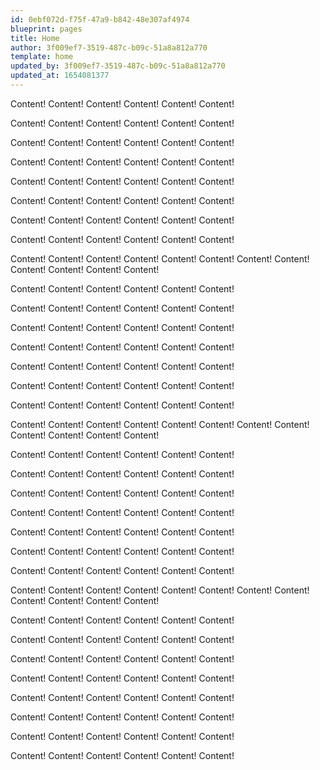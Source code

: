 ```yaml
---
id: 0ebf072d-f75f-47a9-b842-48e307af4974
blueprint: pages
title: Home
author: 3f009ef7-3519-487c-b09c-51a8a812a770
template: home
updated_by: 3f009ef7-3519-487c-b09c-51a8a812a770
updated_at: 1654081377
---
```

Content!
Content!
Content!
Content!
Content!
Content!




Content!
Content!
Content!
Content!
Content!
Content!



Content!
Content!
Content!
Content!
Content!
Content!



Content!
Content!
Content!
Content!
Content!
Content!




Content!
Content!
Content!
Content!
Content!
Content!






Content!
Content!
Content!
Content!
Content!
Content!






Content!
Content!
Content!
Content!
Content!
Content!




Content!
Content!
Content!
Content!
Content!
Content!




Content!
Content!
Content!
Content!
Content!
Content!
Content!
Content!
Content!
Content!
Content!
Content!




Content!
Content!
Content!
Content!
Content!
Content!



Content!
Content!
Content!
Content!
Content!
Content!



Content!
Content!
Content!
Content!
Content!
Content!




Content!
Content!
Content!
Content!
Content!
Content!






Content!
Content!
Content!
Content!
Content!
Content!






Content!
Content!
Content!
Content!
Content!
Content!




Content!
Content!
Content!
Content!
Content!
Content!




Content!
Content!
Content!
Content!
Content!
Content!
Content!
Content!
Content!
Content!
Content!
Content!




Content!
Content!
Content!
Content!
Content!
Content!



Content!
Content!
Content!
Content!
Content!
Content!



Content!
Content!
Content!
Content!
Content!
Content!




Content!
Content!
Content!
Content!
Content!
Content!






Content!
Content!
Content!
Content!
Content!
Content!






Content!
Content!
Content!
Content!
Content!
Content!




Content!
Content!
Content!
Content!
Content!
Content!




Content!
Content!
Content!
Content!
Content!
Content!
Content!
Content!
Content!
Content!
Content!
Content!




Content!
Content!
Content!
Content!
Content!
Content!



Content!
Content!
Content!
Content!
Content!
Content!



Content!
Content!
Content!
Content!
Content!
Content!




Content!
Content!
Content!
Content!
Content!
Content!






Content!
Content!
Content!
Content!
Content!
Content!






Content!
Content!
Content!
Content!
Content!
Content!




Content!
Content!
Content!
Content!
Content!
Content!




Content!
Content!
Content!
Content!
Content!
Content!
